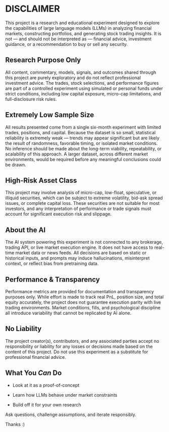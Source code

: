 # DISCLAIMER

This project is a research and educational experiment designed to explore the capabilities of large language models (LLMs) in analyzing financial markets, constructing portfolios, and generating stock trading insights. It is not — and should not be interpreted as — financial advice, investment guidance, or a recommendation to buy or sell any security.

## Research Purpose Only

All content, commentary, models, signals, and outcomes shared through this project are purely exploratory and do not reflect professional investment advice. The trades, stock selections, and performance figures are part of a controlled experiment using simulated or personal funds under strict conditions, including low capital exposure, micro-cap limitations, and full-disclosure risk rules.

## Extremely Low Sample Size

All results presented come from a single six-month experiment with limited trades, positions, and capital. Because the dataset is so small, statistical reliability is extremely weak — trends may appear significant but are likely the result of randomness, favorable timing, or isolated market conditions. No inference should be made about the long-term viability, repeatability, or scalability of this approach. A larger dataset, across different market environments, would be required before any meaningful conclusions could be drawn.

## High-Risk Asset Class

This project may involve analysis of micro-cap, low-float, speculative, or illiquid securities, which can be subject to extreme volatility, bid-ask spread issues, or complete capital loss. These securities are not suitable for most investors, and any interpretation of performance or trade signals must account for significant execution risk and slippage.

## About the AI

The AI system powering this experiment is not connected to any brokerage, trading API, or live market execution engine. It does not have access to real-time market data or news feeds. All decisions are based on static or historical inputs, and prompts may induce hallucinations, misinterpret context, or reflect bias from pretraining data.

## Performance & Transparency

Performance metrics are provided for documentation and transparency purposes only. While effort is made to track real PnL, position size, and total equity accurately, the project does not guarantee execution parity with live trading environments. Market conditions, fills, and psychological discipline all introduce variability that cannot be replicated by AI alone.

## No Liability

The project creator(s), contributors, and any associated parties accept no responsibility or liability for any losses or decisions made based on the content of this project. Do not use this experiment as a substitute for professional financial advice.

## What You *Can* Do

- Look at it as a proof-of-concept

- Learn how LLMs behave under market constraints

- Build off it for your own research

Ask questions, challenge assumptions, and iterate responsibly.

Thanks :)
